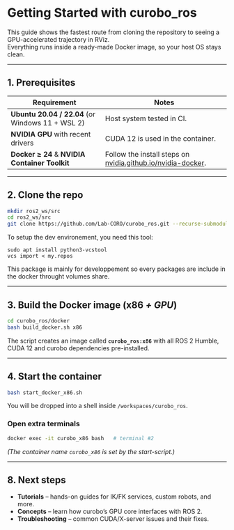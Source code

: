 # Getting Started with **curobo_ros**

This guide shows the fastest route from cloning the repository to seeing a
GPU-accelerated trajectory in RViz.  
Everything runs inside a ready-made Docker image, so your host OS stays clean.

---

## 1. Prerequisites

| Requirement | Notes |
|-------------|-------|
| **Ubuntu 20.04 / 22.04** (or Windows 11 + WSL 2) | Host system tested in CI. |
| **NVIDIA GPU** with recent drivers | CUDA 12 is used in the container. |
| **Docker ≥ 24** & **NVIDIA Container Toolkit** | Follow the install steps on [nvidia.github.io/nvidia-docker](https://docs.nvidia.com/datacenter/cloud-native/container-toolkit/latest/install-guide.html). |

---

## 2. Clone the repo

```bash
mkdir ros2_ws/src
cd ros2_ws/src
git clone https://github.com/Lab-CORO/curobo_ros.git --recurse-submodules
```
To setup the dev environement, you need this tool:
```
sudo apt install python3-vcstool
vcs import < my.repos
```
This package is mainly for developpement so every packages are include in the docker throught volumes share.


---

## 3. Build the Docker image (x86 *+ GPU*)

```bash
cd curobo_ros/docker
bash build_docker.sh x86
```

The script creates an image called **`curobo_ros:x86`** with all ROS 2 Humble,
CUDA 12 and curobo dependencies pre-installed.

---

## 4. Start the container

```bash
bash start_docker_x86.sh
```

You will be dropped into a shell inside
`/workspaces/curobo_ros`.

### Open extra terminals

```bash
docker exec -it curobo_x86 bash   # terminal #2
```

*(The container name `curobo_x86` is set by the start-script.)*

---

## 8. Next steps

* **Tutorials** – hands-on guides for IK/FK services, custom robots, and more.
* **Concepts** – learn how curobo’s GPU core interfaces with ROS 2.
* **Troubleshooting** – common CUDA/X-server issues and their fixes.

